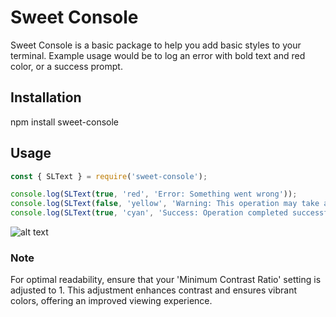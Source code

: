 # Sweet Console
Sweet Console is a basic package to help you add basic styles to your terminal. 
Example usage would be to log an error with bold text and red color, or a success prompt. 

## Installation
npm install sweet-console

## Usage
```javascript
const { SLText } = require('sweet-console');

console.log(SLText(true, 'red', 'Error: Something went wrong'));
console.log(SLText(false, 'yellow', 'Warning: This operation may take a while', 'black'));
console.log(SLText(true, 'cyan', 'Success: Operation completed successfully', 'white'));
```

![alt text](https://github.com/sindre-gangeskar/sweet-console/blob/master/example.jpg?raw=true)

### Note
For optimal readability, ensure that your 'Minimum Contrast Ratio' setting is adjusted to 1. 
This adjustment enhances contrast and ensures vibrant colors, offering an improved viewing experience.
